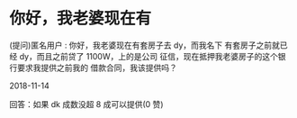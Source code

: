 # 你好，我老婆现在有

(提问)匿名用户 : 你好，我老婆现在有套房子去 dy，而我名下 有套房子之前就已经 dy，而且之前贷了 1100W，上的是公司 征信，现在抵押我老婆房子的这个银行要求我提供之前我的 借款合同，我该提供吗？

2018-11-14

回答：如果 dk 成数没超 8 成可以提供(0 赞)